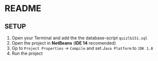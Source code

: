# README

## SETUP

1. Open your Terminal and add the the database-script `quizlb151.sql`
2. Open the project in **NetBeans** (**IDE 14** recomended)
3. Gp to `Project Properties` -> `Compile`  and set  J`ava Platform` to `JDK 1.8`
4. Run the project
